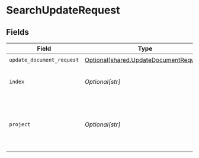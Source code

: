 # SearchUpdateRequest


## Fields

| Field                                                                                      | Type                                                                                       | Required                                                                                   | Description                                                                                |
| ------------------------------------------------------------------------------------------ | ------------------------------------------------------------------------------------------ | ------------------------------------------------------------------------------------------ | ------------------------------------------------------------------------------------------ |
| `update_document_request`                                                                  | [Optional[shared.UpdateDocumentRequest]](undefined/models/shared/updatedocumentrequest.md) | :heavy_check_mark:                                                                         | N/A                                                                                        |
| `index`                                                                                    | *Optional[str]*                                                                            | :heavy_check_mark:                                                                         | Index name where to create documents.                                                      |
| `project`                                                                                  | *Optional[str]*                                                                            | :heavy_check_mark:                                                                         | Project name whose db is under target to insert documents.                                 |